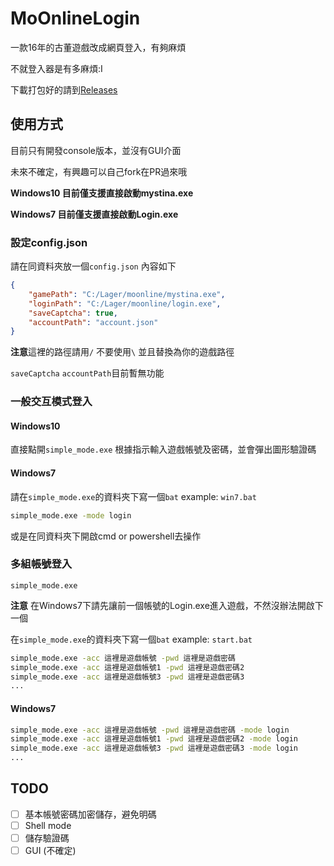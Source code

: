 # MoOnlineLogin

一款16年的古董遊戲改成網頁登入，有夠麻煩

不就登入器是有多麻煩:I



下載打包好的請到[Releases](https://github.com/takidog/MoOnlineLogin/releases>)



## 使用方式

目前只有開發console版本，並沒有GUI介面

未來不確定，有興趣可以自己fork在PR過來哦



**Windows10 目前僅支援直接啟動mystina.exe**  

**Windows7 目前僅支援直接啟動Login.exe** 

### 設定config.json

請在同資料夾放一個`config.json` 內容如下

```json
{
    "gamePath": "C:/Lager/moonline/mystina.exe",
    "loginPath": "C:/Lager/moonline/login.exe",
    "saveCaptcha": true,
    "accountPath": "account.json"
}
```

**注意**這裡的路徑請用`/` 不要使用`\`  並且替換為你的遊戲路徑

`saveCaptcha` `accountPath`目前暫無功能

### 一般交互模式登入

#### Windows10

直接點開`simple_mode.exe` 根據指示輸入遊戲帳號及密碼，並會彈出圖形驗證碼



#### Windows7

請在`simple_mode.exe`的資料夾下寫一個`bat`  example: `win7.bat`

```bash
simple_mode.exe -mode login
```



或是在同資料夾下開啟cmd or powershell去操作

### 多組帳號登入

`simple_mode.exe`  

**注意** 在Windows7下請先讓前一個帳號的Login.exe進入遊戲，不然沒辦法開啟下一個

在`simple_mode.exe`的資料夾下寫一個`bat`  example: `start.bat`

```bash
simple_mode.exe -acc 這裡是遊戲帳號 -pwd 這裡是遊戲密碼
simple_mode.exe -acc 這裡是遊戲帳號1 -pwd 這裡是遊戲密碼2
simple_mode.exe -acc 這裡是遊戲帳號3 -pwd 這裡是遊戲密碼3
...
```

#### Windows7

```bash
simple_mode.exe -acc 這裡是遊戲帳號 -pwd 這裡是遊戲密碼 -mode login
simple_mode.exe -acc 這裡是遊戲帳號1 -pwd 這裡是遊戲密碼2 -mode login
simple_mode.exe -acc 這裡是遊戲帳號3 -pwd 這裡是遊戲密碼3 -mode login
...
```



## TODO

- [ ] 基本帳號密碼加密儲存，避免明碼
- [ ] Shell mode
- [ ] 儲存驗證碼
- [ ] GUI (不確定)